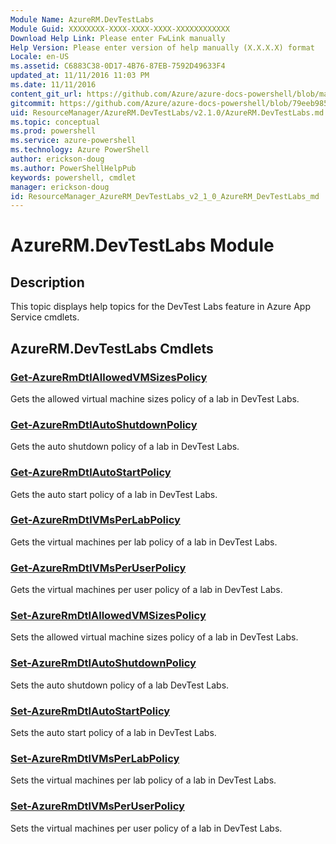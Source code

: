 ```yaml
---
Module Name: AzureRM.DevTestLabs
Module Guid: XXXXXXXX-XXXX-XXXX-XXXX-XXXXXXXXXXXX
Download Help Link: Please enter FwLink manually
Help Version: Please enter version of help manually (X.X.X.X) format
Locale: en-US
ms.assetid: C6883C38-0D17-4B76-87EB-7592D49633F4
updated_at: 11/11/2016 11:03 PM
ms.date: 11/11/2016
content_git_url: https://github.com/Azure/azure-docs-powershell/blob/master/azureps-cmdlets-docs/ResourceManager/AzureRM.DevTestLabs/v2.1.0/AzureRM.DevTestLabs.md
gitcommit: https://github.com/Azure/azure-docs-powershell/blob/79eeb985ea480979357fb4695832a0c3d29a48bf/azureps-cmdlets-docs/ResourceManager/AzureRM.DevTestLabs/v2.1.0/AzureRM.DevTestLabs.md
uid: ResourceManager/AzureRM.DevTestLabs/v2.1.0/AzureRM.DevTestLabs.md
ms.topic: conceptual
ms.prod: powershell
ms.service: azure-powershell
ms.technology: Azure PowerShell
author: erickson-doug
ms.author: PowerShellHelpPub
keywords: powershell, cmdlet
manager: erickson-doug
id: ResourceManager_AzureRM_DevTestLabs_v2_1_0_AzureRM_DevTestLabs_md
---
```


# AzureRM.DevTestLabs Module
## Description
This topic displays help topics for the DevTest Labs feature in Azure App Service cmdlets. 

## AzureRM.DevTestLabs Cmdlets
### [Get-AzureRmDtlAllowedVMSizesPolicy](./Get-AzureRmDtlAllowedVMSizesPolicy.md)
Gets the allowed virtual machine sizes policy of a lab in DevTest Labs.


### [Get-AzureRmDtlAutoShutdownPolicy](./Get-AzureRmDtlAutoShutdownPolicy.md)
Gets the auto shutdown policy of a lab in DevTest Labs.


### [Get-AzureRmDtlAutoStartPolicy](./Get-AzureRmDtlAutoStartPolicy.md)
Gets the auto start policy of a lab in DevTest Labs.


### [Get-AzureRmDtlVMsPerLabPolicy](./Get-AzureRmDtlVMsPerLabPolicy.md)
Gets the virtual machines per lab policy of a lab in DevTest Labs.


### [Get-AzureRmDtlVMsPerUserPolicy](./Get-AzureRmDtlVMsPerUserPolicy.md)
Gets the virtual machines per user policy of a lab in DevTest Labs.


### [Set-AzureRmDtlAllowedVMSizesPolicy](./Set-AzureRmDtlAllowedVMSizesPolicy.md)
Sets the allowed virtual machine sizes policy of a lab in DevTest Labs.


### [Set-AzureRmDtlAutoShutdownPolicy](./Set-AzureRmDtlAutoShutdownPolicy.md)
Sets the auto shutdown policy of a lab DevTest Labs.


### [Set-AzureRmDtlAutoStartPolicy](./Set-AzureRmDtlAutoStartPolicy.md)
Sets the auto start policy of a lab in DevTest Labs.


### [Set-AzureRmDtlVMsPerLabPolicy](./Set-AzureRmDtlVMsPerLabPolicy.md)
Sets the virtual machines per lab policy of a lab in DevTest Labs.


### [Set-AzureRmDtlVMsPerUserPolicy](./Set-AzureRmDtlVMsPerUserPolicy.md)
Sets the virtual machines per user policy of a lab in DevTest Labs.



